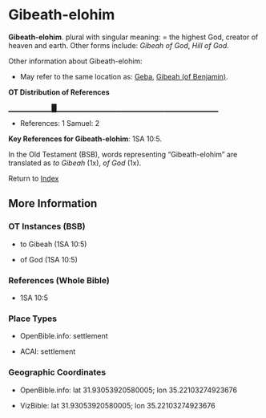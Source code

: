 # Gibeath-elohim
**Gibeath-elohim**. 
plural with singular meaning: = the highest God, creator of heaven and earth. 
Other forms include: 
*Gibeah of God*, *Hill of God*. 




Other information about Gibeath-elohim:


* May refer to the same location as: 
[Geba](Geba.md), [Gibeah (of Benjamin)](Gibeah.2.md). 


**OT Distribution of References**

▁▁▁▁▁▁▁▁█▁▁▁▁▁▁▁▁▁▁▁▁▁▁▁▁▁▁▁▁▁▁▁▁▁▁▁▁▁▁
* References: 1 Samuel: 2



**Key References for Gibeath-elohim**: 
1SA 10:5. 


In the Old Testament (BSB), words representing “Gibeath-elohim” are translated as 
*to Gibeah* (1x), *of God* (1x). 




Return to [Index](00-Index.md)

## More Information

### OT Instances (BSB)

* to Gibeah (1SA 10:5)

* of God (1SA 10:5)



### References (Whole Bible)

* 1SA 10:5


### Place Types

* OpenBible.info: settlement

* ACAI: settlement



### Geographic Coordinates

* OpenBible.info: lat 31.93053920580005; lon 35.22103274923676

* VizBible: lat 31.93053920580005; lon 35.22103274923676




